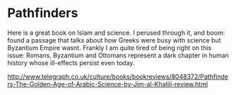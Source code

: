 # Pathfinders

Here is a great book on Islam and science. I perused through it, and
boom: found a passage that talks about how Greeks were busy with
science but Byzantium Empire wasnt. Frankly I am quite tired of being
right on this issue: Romans, Byzantium and Ottomans represent a dark
chapter in human history whose ill-effects persist even today.

http://www.telegraph.co.uk/culture/books/bookreviews/8048372/Pathfinders-The-Golden-Age-of-Arabic-Science-by-Jim-al-Khalili-review.html

